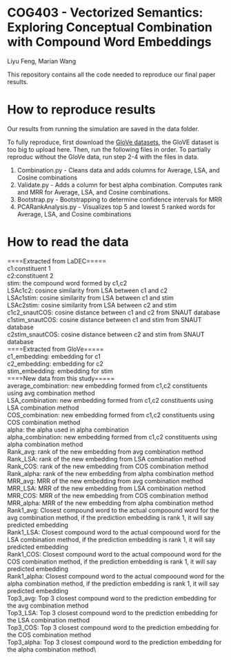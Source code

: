 # COG403 - Vectorized Semantics: Exploring Conceptual Combination with Compound Word Embeddings
Liyu Feng, Marian Wang

This repository contains all the code needed to reproduce our final paper results.

# How to reproduce results
Our results from running the simulation are saved in the data folder. 

To fully reproduce, first download the [GloVe datasets](https://nlp.stanford.edu/projects/glove/), the GloVE dataset is too big to upload here. Then, run the following files in order. To partially reproduc without the GloVe data, run step 2-4 with the files in data.
1. Combination.py - Cleans data and adds columns for Average, LSA, and Cosine combinations
2. Validate.py - Adds a column for best alpha combination. Computes rank and MRR for Average, LSA, and Cosine combinations.
3. Bootstrap.py - Bootstrapping to determine confidence intervals for MRR
4. PCARankAnalysis.py - Visualizes top 5 and lowest 5 ranked words for Average, LSA, and Cosine combinations


# How to read the data
====Extracted from LaDEC=====\
c1:constituent 1\
c2:constituent 2\
stim: the compound word formed by c1,c2\
LSAc1c2: cosince similarity from LSA between c1 and c2\
LSAc1stim: cosine similarity from LSA between c1 and stim\
LSAc2stim: cosine similarity from LSA between c2 and stim\
c1c2_snautCOS: cosine distance between c1 and c2 from SNAUT database\
c1stim_snautCOS: cosine distance between c1 and stim from SNAUT database\
c2stim_snautCOS: cosine distance between c2 and stim from SNAUT database\
====Extracted from GloVe=====\
c1_embedding: embedding for c1\
c2_embedding: embedding for c2\
stim_embedding: embedding for stim\
====New data from this study=====\
average_combination: new embedding formed from c1,c2 constituents using avg combination method\
LSA_combination: new embedding formed from c1,c2 constituents using LSA combination method\
COS_combination: new embedding formed from c1,c2 constituents using COS combination method\
alpha: the alpha used in alpha combination\
alpha_combination: new embedding formed from c1,c2 constituents using alpha combination method\
Rank_avg: rank of the new embedding from avg combination method\
Rank_LSA: rank of the new embedding from LSA combination method\
Rank_COS: rank of the new embedding from COS combination method\
Rank_alpha: rank of the new embedding from alpha combination method\
MRR_avg: MRR of the new embedding from avg combination method\
MRR_LSA: MRR of the new embedding from LSA combination method\
MRR_COS: MRR of the new embedding from COS combination method\
MRR_alpha: MRR of the new embedding from alpha combination method\
Rank1_avg: Closest compound word to the actual compoound word for the avg combination method, if the prediction embedding is rank 1, it     will say predicted embedding\
Rank1_LSA: Closest compound word to the actual compoound word for the LSA combination method, if the prediction embedding is rank 1, it     will say predicted embedding\
Rank1_COS: Closest compound word to the actual compoound word for the COS combination method, if the prediction embedding is rank 1, it     will say predicted embedding\
Rank1_alpha: Closest compound word to the actual compoound word for the alpha combination method, if the prediction embedding is rank 1, it will say predicted embedding\
Top3_avg: Top 3 closest compound word to the prediction embedding for the avg combination method\
Top3_LSA: Top 3 closest compound word to the prediction embedding for the LSA combination method\
Top3_COS: Top 3 closest compound word to the prediction embedding for the COS combination method\
Top3_alpha: Top 3 closest compound word to the prediction embedding for the alpha combination method\
